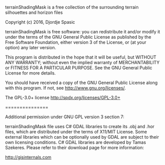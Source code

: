 terrainShadingMask is a free collection of the surrounding terrain silhouettes and horizon files

Copyright (c) 2016, Djordje Spasic

terrainShadingMask is free software: you can redistribute it and/or modify
it under the terms of the GNU General Public License as published by
the Free Software Foundation, either version 3 of the License, or
(at your option) any later version.

This program is distributed in the hope that it will be useful,
but WITHOUT ANY WARRANTY; without even the implied warranty of
MERCHANTABILITY or FITNESS FOR A PARTICULAR PURPOSE. See the
GNU General Public License for more details.

You should have received a copy of the GNU General Public License
along with this program. If not, see <http://www.gnu.org/licenses/>.

The GPL-3.0+ license <http://spdx.org/licenses/GPL-3.0+>


===============

Additional permission under GNU GPL version 3 section 7:

terrainShadingMask file uses C# GDAL libraries to create its .obj and .hor files, which are distributed under the terms of X11/MIT License. Some external libraries which can be optionally used by GDAL are subject to their own licensing conditions. C# GDAL libraries are developed by Tamas Szekeres. Please refer to their download page for more information:

http://gisinternals.com
